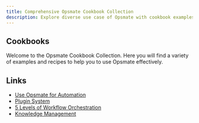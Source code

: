 ```yaml
---
title: Comprehensive Opsmate Cookbook Collection
description: Explore diverse use case of Opsmate with cookbook examples.
---
```


## Cookbooks

Welcome to the Opsmate Cookbook Collection. Here you will find a variety of examples and recipes to help you to use Opsmate effectively.

## Links

- [Use Opsmate for Automation](automation-using-python-runtime.ipynb)
- [Plugin System](plugin-system.ipynb)
- [5 Levels of Workflow Orchestration](5-levels-of-workflow-orchestration.ipynb)
- [Knowledge Management](knowledge-management.ipynb)
